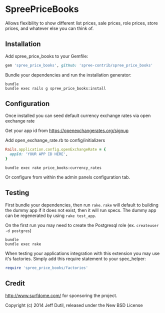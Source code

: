 SpreePriceBooks
===============

Allows flexibility to show different list prices, sale prices, role prices, store prices, and whatever else you can think of.

Installation
------------

Add spree_price_books to your Gemfile:

```ruby
gem 'spree_price_books', github: 'spree-contrib/spree_price_books'
```

Bundle your dependencies and run the installation generator:

```shell
bundle
bundle exec rails g spree_price_books:install
```

Configuration
-------------

Once installed you can seed default currency exchange rates via open exchange rate

Get your app id from https://openexchangerates.org/signup

Add open_exchange_rate.rb to config/initializers
```ruby
Rails.application.config.openExchangeRate = {
  appId: 'YOUR APP ID HERE',
}
```

```shell
bundle exec rake price_books:currency_rates
```

Or configure from within the admin panels configuration tab.

Testing
-------

First bundle your dependencies, then run `rake`. `rake` will default to building the dummy app if it does not exist, then it will run specs. The dummy app can be regenerated by using `rake test_app`.

On the first run you may need to create the Postgresql role (ex. `createuser -d postgres`)

```shell
bundle
bundle exec rake
```

When testing your applications integration with this extension you may use it's factories.
Simply add this require statement to your spec_helper:

```ruby
require 'spree_price_books/factories'
```

Credit
------

http://www.surfdome.com/ for sponsoring the project.

Copyright (c) 2014 Jeff Dutil, released under the New BSD License
